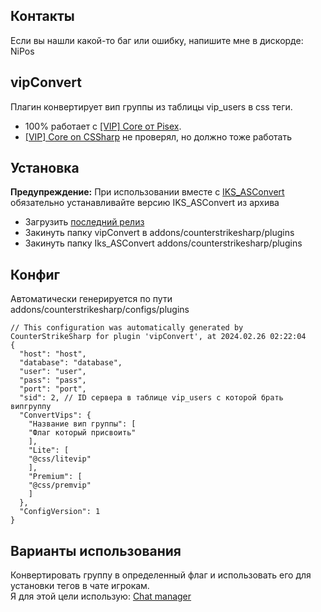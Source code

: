 ## Контакты
Если вы нашли какой-то баг или ошибку, напишите мне в дискорде: NiPos

## vipConvert
Плагин конвертирует вип группы из таблицы vip_users в css теги. <br/>
- 100% работает с [[VIP] Core от Pisex](https://github.com/Pisex/cs2-vip).<br/>
- [[VIP] Core on CSSharp](https://github.com/partiusfabaa/cs2-VIPCore) не проверял, но должно тоже работать<br/>

## Установка
**Предупреждение:** При использовании вместе с [IKS_ASConvert](https://github.com/Iksix/Iks_ASConvert/releases/tag/1.00) обязательно устанавливайте версию IKS_ASConvert из архива
- Загрузить [последний релиз](https://github.com/Nip0s/cs2-vipConvert/releases)
- Закинуть папку vipConvert в addons/counterstrikesharp/plugins
- Закинуть папку Iks_ASConvert addons/counterstrikesharp/plugins

## Конфиг
Автоматически генерируется по пути addons/counterstrikesharp/configs/plugins
```
// This configuration was automatically generated by CounterStrikeSharp for plugin 'vipConvert', at 2024.02.26 02:22:04
{
  "host": "host",
  "database": "database",
  "user": "user",
  "pass": "pass",
  "port": "port", 
  "sid": 2, // ID сервера в таблице vip_users с которой брать випгруппу
  "ConvertVips": {
    "Название вип группы": [
    "Флаг который присвоить"
    ],
    "Lite": [
    "@css/litevip"
    ],
    "Premium": [
    "@css/premvip"
    ]
  },
  "ConfigVersion": 1
}
```

## Варианты использования
Конвертировать группу в определенный флаг и использовать его для установки тегов в чате игрокам. <br/>
Я для этой цели использую: [Chat manager](https://github.com/BMathers35/CS2-ChatManager)
